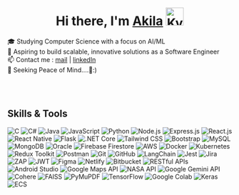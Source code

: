 <h1 align="center"> Hi there, I'm <a href="https://www.linkedin.com/in/akila-elladeniya-5a9993217">Akila</a> <img height="40" alt="Kyubey" src="https://raw.githubusercontent.com/innng/innng/master/assets/kyubey.gif"/></h1>

🎓 Studying Computer Science with a focus on AI/ML<br>
🚀 Aspiring to build scalable, innovative solutions as a Software Engineer <br>
📫 Contact me : [mail](mailto:akila.elladeniya@gmail.com) | <a href="https://www.linkedin.com/in/akila-elladeniya-5a9993217">linkedIn</a> <br>
🌱 Seeking Peace of Mind....🤍:)

<br>
<br>

## Skills & Tools

![C](https://img.shields.io/badge/-C-A8B9CC?logo=c&logoColor=white)
![C#](https://img.shields.io/badge/-C%23-239120?logo=c-sharp&logoColor=white)
![Java](https://img.shields.io/badge/-Java-007396?logo=java&logoColor=white)
![JavaScript](https://img.shields.io/badge/-JavaScript-F7DF1E?logo=javascript&logoColor=black)
![Python](https://img.shields.io/badge/-Python-3776AB?logo=python&logoColor=white)
![Node.js](https://img.shields.io/badge/-Node.js-339933?logo=node.js&logoColor=white)
![Express.js](https://img.shields.io/badge/-Express.js-000000?logo=express&logoColor=white)
![React.js](https://img.shields.io/badge/-React.js-61DAFB?logo=react&logoColor=black)
![React Native](https://img.shields.io/badge/-React%20Native-61DAFB?logo=react&logoColor=black)
![Flask](https://img.shields.io/badge/-Flask-000000?logo=flask&logoColor=white)
![.NET Core](https://img.shields.io/badge/-.NET_Core-512BD4?logo=dotnet&logoColor=white)
![Tailwind CSS](https://img.shields.io/badge/-Tailwind_CSS-06B6D4?logo=tailwindcss&logoColor=white)
![Bootstrap](https://img.shields.io/badge/-Bootstrap-7952B3?logo=bootstrap&logoColor=white)
![MySQL](https://img.shields.io/badge/-MySQL-4479A1?logo=mysql&logoColor=white)
![MongoDB](https://img.shields.io/badge/-MongoDB-47A248?logo=mongodb&logoColor=white)
![Oracle](https://img.shields.io/badge/-Oracle-FF0000?logo=oracle&logoColor=white)
![Firebase Firestore](https://img.shields.io/badge/-Firestore-FFCA28?logo=firebase&logoColor=black)
![AWS](https://img.shields.io/badge/-AWS-232F3E?logo=amazonaws&logoColor=white)
![Docker](https://img.shields.io/badge/-Docker-2496ED?logo=docker&logoColor=white)
![Kubernetes](https://img.shields.io/badge/-Kubernetes-326CE5?logo=kubernetes&logoColor=white)
![Redux Toolkit](https://img.shields.io/badge/-Redux_Toolkit-764ABC?logo=redux&logoColor=white)
![Postman](https://img.shields.io/badge/-Postman-FF6C37?logo=postman&logoColor=white)
![Git](https://img.shields.io/badge/-Git-F05032?logo=git&logoColor=white)
![GitHub](https://img.shields.io/badge/-GitHub-181717?logo=github&logoColor=white)
![LangChain](https://img.shields.io/badge/-LangChain-2B2E4A?logo=langchain&logoColor=white)
![Jest](https://img.shields.io/badge/-Jest-C21325?logo=jest&logoColor=white)
![Jira](https://img.shields.io/badge/-Jira-0052CC?logo=jira&logoColor=white)
![ZAP](https://img.shields.io/badge/-OWASP_ZAP-CC342D?logo=OWASP&logoColor=white)
![JWT](https://img.shields.io/badge/-JWT-000000?logo=jsonwebtokens&logoColor=white)
![Figma](https://img.shields.io/badge/-Figma-F24E1E?logo=figma&logoColor=white)
![Netlify](https://img.shields.io/badge/-Netlify-00C7B7?logo=netlify&logoColor=white)
![Bitbucket](https://img.shields.io/badge/-Bitbucket-0052CC?logo=bitbucket&logoColor=white)
![RESTful APIs](https://img.shields.io/badge/-RESTful_APIs-6DB33F?logo=spring&logoColor=white)
![Android Studio](https://img.shields.io/badge/-Android_Studio-3DDC84?logo=android-studio&logoColor=white)
![Google Maps API](https://img.shields.io/badge/-Google_Maps_API-4285F4?logo=google-maps&logoColor=white)
![NASA API](https://img.shields.io/badge/-NASA_APIs-0B3D91?logo=nasa&logoColor=white)
![Google Gemini API](https://img.shields.io/badge/-Gemini_API-4285F4?logo=google&logoColor=white)
![Cohere](https://img.shields.io/badge/-Cohere-FFD500?logo=cohere&logoColor=black)
![FAISS](https://img.shields.io/badge/-FAISS-1E90FF?logo=faiss&logoColor=white)
![PyMuPDF](https://img.shields.io/badge/-PyMuPDF-3776AB?logo=python&logoColor=white)
![TensorFlow](https://img.shields.io/badge/-TensorFlow-FF6F00?logo=tensorflow&logoColor=white)
![Google Colab](https://img.shields.io/badge/-Google_Colab-F9AB00?logo=googlecolab&logoColor=white)
![Keras](https://img.shields.io/badge/-Keras-D00000?logo=keras&logoColor=white)
![ECS](https://img.shields.io/badge/-AWS_ECS-FF9900?logo=amazonaws&logoColor=white)


